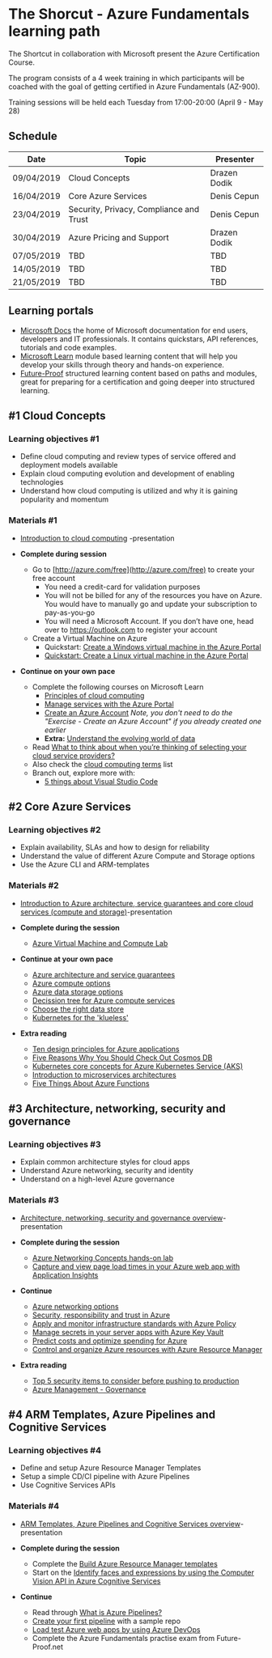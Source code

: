 # The Shorcut - Azure Fundamentals learning path

The Shortcut in collaboration with Microsoft present the Azure Certification Course.

The program consists of a 4 week training in which participants will be coached with the goal of getting certified in Azure Fundamentals (AZ-900).

Training sessions will be held each Tuesday from 17:00-20:00 (April 9 - May 28)

## Schedule

Date | Topic | Presenter
---------- | ---- | ----
09/04/2019 | Cloud Concepts | Drazen Dodik
16/04/2019 | Core Azure Services | Denis Cepun
23/04/2019 | Security, Privacy, Compliance and Trust | Denis Cepun
30/04/2019 | Azure Pricing and Support | Drazen Dodik
07/05/2019 | TBD | TBD
14/05/2019 | TBD | TBD
21/05/2019 | TBD | TBD

## Learning portals

- [Microsoft Docs](http://docs.microsoft.com/) the home of Microsoft documentation for end users, developers and IT professionals. It contains quickstars, API references, tutorials and code examples.
- [Microsoft Learn](http://docs.microsoft.com/learn/) module based learning content that will help you develop your skills through theory and hands-on experience.
- [Future-Proof](http://future-proof.net) structured learning content based on paths and modules, great for preparing for a certification and going deeper into structured learning.

## #1 Cloud Concepts

### Learning objectives #1

- Define cloud computing and review types of service offered and deployment models available
- Explain cloud computing evolution and development of enabling technologies
- Understand how cloud computing is utilized and why it is gaining popularity and momentum

### Materials #1

- [Introduction to cloud computing](https://github.com/DrazenDodik/theShorcut_AzureAcademy/blob/master/presentations/Session1__CloudComputing_TheShortcut.pptx) -presentation
- **Complete during session**
  - Go to [http://azure.com/free](http://azure.com/free) to create your free account
    - You need a credit-card for validation purposes
    - You will not be billed for any of the resources you have on Azure. You would have to manually go and update your subscription to pay-as-you-go
    - You will need a Microsoft Account. If you don’t have one, head over to https://outlook.com to register your account
  - Create a Virtual Machine on Azure
    - Quickstart: [Create a Windows virtual machine in the Azure Portal](https://docs.microsoft.com/en-us/azure/virtual-machines/windows/quick-create-portal)
    - [Quickstart: Create a Linux virtual machine in the Azure Portal](https://github.com/MicrosoftDocs/azure-docs/blob/master/articles/virtual-machines/linux/quick-create-portal.md)

- **Continue on your own pace**
  - Complete the following courses on Microsoft Learn
    - [Principles of cloud computing](https://docs.microsoft.com/en-gb/learn/modules/principles-cloud-computing/index)
    - [Manage services with the Azure Portal](https://docs.microsoft.com/en-gb/learn/modules/tour-azure-portal/index)
    - [Create an Azure Account](https://docs.microsoft.com/en-gb/learn/modules/create-an-azure-account/index) *Note, you don't need to do the "Exercise - Create an Azure Account" if you already created one earlier*
    - **Extra:** [Understand the evolving world of data](https://docs.microsoft.com/en-us/learn/modules/evolving-world-of-data/)
  - Read [What to think about when you’re thinking of selecting your cloud service providers?](https://azure.microsoft.com/en-us/overview/choosing-a-cloud-service-provider/)
  - Also check the [cloud computing terms](https://azure.microsoft.com/en-us/overview/cloud-computing-dictionary/) list
  - Branch out, explore more with:
    - [5 things about Visual Studio Code](https://channel9.msdn.com/Shows/5-Things/Episode-8-Five-Things-About-Visual-Studio-Code)

## #2 Core Azure Services

### Learning objectives #2

- Explain availability, SLAs and how to design for reliability
- Understand the value of different Azure Compute and Storage options
- Use the Azure CLI and ARM-templates

### Materials #2

- [Introduction to Azure architecture, service guarantees and core cloud services (compute and storage)](https://github.com/DrazenDodik/theShorcut_AzureAcademy/blob/master/presentations/Session2_AvailabilityComputeStorage.pptx)-presentation

- **Complete during the session**
  - [Azure Virtual Machine and Compute Lab](https://handsonlabs.microsoft.com/handsonlabs/SelfPacedLabs?storyId=story://content-private/content/iai/azure100/azure100experience2/1_story_virtual_machines_compute)
- **Continue at your own pace**
  - [Azure architecture and service guarantees](https://docs.microsoft.com/en-gb/learn/modules/explore-azure-infrastructure/index)
  - [Azure compute options](https://docs.microsoft.com/en-gb/learn/modules/intro-to-azure-compute/index)
  - [Azure data storage options](https://docs.microsoft.com/en-gb/learn/modules/intro-to-data-in-azure/index)
  - [Decission tree for Azure compute services](https://docs.microsoft.com/en-us/azure/architecture/guide/technology-choices/compute-decision-tree)
  - [Choose the right data store](https://docs.microsoft.com/en-us/azure/architecture/guide/technology-choices/data-store-overview)
  - [Kubernetes for the 'klueless'](https://channel9.msdn.com/events/Connect/Microsoft-Connect--2018/T110)

- **Extra reading**
  - [Ten design principles for Azure applications](https://docs.microsoft.com/en-us/azure/architecture/guide/design-principles/)
  - [Five Reasons Why You Should Check Out Cosmos DB](https://channel9.msdn.com/Shows/5-Things/Five-Reasons-Why-You-Should-Check-Out-Cosmos-DB)
  - [Kubernetes core concepts for Azure Kubernetes Service (AKS)](https://docs.microsoft.com/en-us/azure/aks/concepts-clusters-workloads)
  - [Introduction to microservices architectures](https://docs.microsoft.com/en-us/azure/architecture/microservices/introduction)
  - [Five Things About Azure Functions](https://channel9.msdn.com/Shows/5-Things/Five-Things-About-Azure-Functions?term=serverless)

## #3 Architecture, networking, security and governance

### Learning objectives #3

- Explain common architecture styles for cloud apps
- Understand Azure networking, security and identity
- Understand on a high-level Azure governance

### Materials #3

- [Architecture, networking, security and governance overview](https://github.com/DrazenDodik/theShorcut_AzureAcademy/blob/master/presentations/Session3_ArchitectureNetworkingSecurity.pptx)-presentation

- __Complete during the session__
  - [Azure Networking Concepts hands-on lab](https://handsonlabs.microsoft.com/handsonlabs/SelfPacedLabs?storyId=story://content-private/content/iai/azure100/azure100experience1/2_story_networking_concepts)
  - [Capture and view page load times in your Azure web app with Application Insights](https://docs.microsoft.com/en-gb/learn/modules/capture-page-load-times-application-insights/)

- __Continue__
  - [Azure networking options](https://docs.microsoft.com/en-gb/learn/modules/intro-to-azure-networking/index)
  - [Security, responsibility and trust in Azure](https://docs.microsoft.com/en-gb/learn/modules/intro-to-security-in-azure/index)
  - [Apply and monitor infrastructure standards with Azure Policy](https://docs.microsoft.com/en-gb/learn/modules/intro-to-governance/index)
  - [Manage secrets in your server apps with Azure Key Vault](https://docs.microsoft.com/en-gb/learn/modules/manage-secrets-with-azure-key-vault/)
  - [Predict costs and optimize spending for Azure](https://docs.microsoft.com/en-gb/learn/modules/predict-costs-and-optimize-spending/)
  - [Control and organize Azure resources with Azure Resource Manager](https://docs.microsoft.com/en-us/learn/modules/control-and-organize-with-azure-resource-manager/)

- __Extra reading__
  - [Top 5 security items to consider before pushing to production](https://docs.microsoft.com/en-gb/learn/modules/top-5-security-items-to-consider/)
  - [Azure Management - Governance](https://docs.microsoft.com/en-us/azure/governance/)

## #4 ARM Templates, Azure Pipelines and Cognitive Services

### Learning objectives #4

- Define and setup Azure Resource Manager Templates
- Setup a simple CD/CI pipeline with Azure Pipelines
- Use Cognitive Services APIs

### Materials #4

- [ARM Templates, Azure Pipelines and Cognitive Services overview](https://github.com/DrazenDodik/theShorcut_AzureAcademy/blob/master/presentations/Session4_ARMTemplatesPipelinesCognitive.pptx)-presentation

- __Complete during the session__
  - Complete the [Build Azure Resource Manager templates](https://docs.microsoft.com/en-us/learn/modules/build-azure-vm-templates/)
  - Start on the [Identify faces and expressions by using the Computer Vision API in Azure Cognitive Services](https://docs.microsoft.com/en-us/learn/modules/identify-faces-with-computer-vision/)

- __Continue__
  - Read through [What is Azure Pipelines?](https://docs.microsoft.com/en-us/azure/devops/pipelines/get-started/what-is-azure-pipelines?toc=/azure/devops/pipelines/toc.json&bc=/azure/devops/boards/pipelines/breadcrumb/toc.json&view=azure-devops)
  - [Create your first pipeline](https://docs.microsoft.com/en-us/azure/devops/pipelines/get-started-yaml?view=azure-devops) with a sample repo
  - [Load test Azure web apps by using Azure DevOps](https://docs.microsoft.com/en-us/learn/modules/load-test-web-app-azure-devops/)
  - Complete the Azure Fundamentals practise exam from Future-Proof.net
